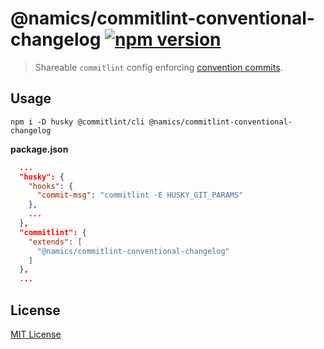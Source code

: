 # @namics/commitlint-conventional-changelog [![npm version](https://img.shields.io/npm/v/@namics/commitlint-conventional-changelog.svg)](https://www.npmjs.org/package/@namics/commitlint-conventional-changelog)

> Shareable `commitlint` config enforcing [convention commits](https://conventionalcommits.org/).

## Usage

`npm i -D husky @commitlint/cli @namics/commitlint-conventional-changelog`

**package.json**

```json
  ...
  "husky": {
    "hooks": {
      "commit-msg": "commitlint -E HUSKY_GIT_PARAMS"
	},
	...
  },
  "commitlint": {
    "extends": [
      "@namics/commitlint-conventional-changelog"
    ]
  },
  ...
```

## License

[MIT License](./LICENSE)
